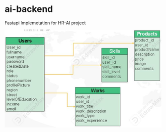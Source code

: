 # ai-backend
Fastapi Implemetation for HR-AI project



<div style="text-align: center;">
    
  <img src="ERD-Sample.JPG" alt="ERD DIagram"  />
</div>
